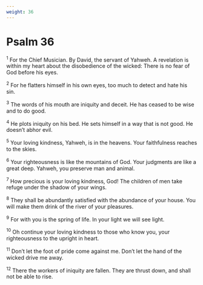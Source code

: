```yaml
---
weight: 36
---
```


# Psalm 36

<sup>1</sup> For the Chief Musician. By David, the servant of Yahweh. A revelation is within my heart about the disobedience of the wicked: There is no fear of God before his eyes. 

<sup>2</sup> For he flatters himself in his own eyes, too much to detect and hate his sin. 

<sup>3</sup> The words of his mouth are iniquity and deceit. He has ceased to be wise and to do good. 

<sup>4</sup> He plots iniquity on his bed. He sets himself in a way that is not good. He doesn’t abhor evil. 

<sup>5</sup> Your loving kindness, Yahweh, is in the heavens. Your faithfulness reaches to the skies. 

<sup>6</sup> Your righteousness is like the mountains of God. Your judgments are like a great deep. Yahweh, you preserve man and animal. 

<sup>7</sup> How precious is your loving kindness, God! The children of men take refuge under the shadow of your wings. 

<sup>8</sup> They shall be abundantly satisfied with the abundance of your house. You will make them drink of the river of your pleasures. 

<sup>9</sup> For with you is the spring of life. In your light we will see light. 

<sup>10</sup> Oh continue your loving kindness to those who know you, your righteousness to the upright in heart. 

<sup>11</sup> Don’t let the foot of pride come against me. Don’t let the hand of the wicked drive me away. 

<sup>12</sup> There the workers of iniquity are fallen. They are thrust down, and shall not be able to rise. 


